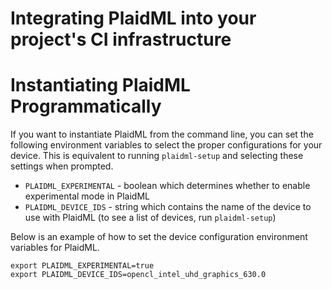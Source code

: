 # Integrating PlaidML into your project's CI infrastructure

# Instantiating PlaidML Programmatically

If you want to instantiate PlaidML from the command line, you can set the
following environment variables to select the proper configurations for your
device. This is equivalent to running `plaidml-setup` and selecting these
settings when prompted.

  * `PLAIDML_EXPERIMENTAL` - boolean which determines whether to enable
     experimental mode in PlaidML 
  * `PLAIDML_DEVICE_IDS` - string which contains the name of the device to use
     with PlaidML (to see a list of devices, run `plaidml-setup`)

Below is an example of how to set the device configuration environment variables
for PlaidML.

```
export PLAIDML_EXPERIMENTAL=true
export PLAIDML_DEVICE_IDS=opencl_intel_uhd_graphics_630.0
```
